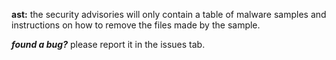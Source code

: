 **ast:** the security advisories will only contain a table of malware samples and instructions on how to remove the files made by the sample.

**_found a bug?_** please report it in the issues tab.
